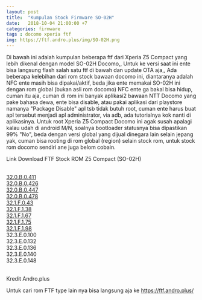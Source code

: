 ```yaml
---
layout: post
title:  "Kumpulan Stock Firmware SO-02H"
date:   2018-10-04 21:00:00 +7
categories: firmware
tags : docomo xperia ftf
img: https://ftf.andro.plus/img/SO-02H.png
---
```


Di bawah ini adalah kumpulan beberapa ftf dari Xperia Z5 Compact yang lebih dikenal dengan model SO-02H Docomo,,
Untuk ke versi saat ini ente bisa langsung flash salah satu ftf di bawah dan update OTA aja,,
Ada beberapa kelebihan dari rom stock bawaan docomo ini, diantaranya adalah NFC ente masih bisa dipakai/aktif, beda jika ente memakai SO-02H ini dengan rom global (bukan asli rom docomo) NFC ente ga bakal bisa hidup, cuman itu aja, cuman di rom ini banyak aplikasi2 bawaan NTT Docomo yang pake bahasa dewa, ente bisa disable, atau pakai aplikasi dari playstore namanya "Package Disable" apl tsb tidak butuh root, cuman ente harus buat apl tersebut menjadi apl administrator, via adb, ada tutorialnya kok nanti di aplikasinya. Untuk root Xperia Z5 Compact Docomo ini agak susah apalagi kalau udah di android M/N, soalnya bootloader statusnya bisa dipastikan 99% "No", beda dengan versi global yang dijual dinegara lain selain jepang yak, cuman bisa rooting di rom global (region) selain stock rom, untuk stock rom docomo sendiri ane juga belom cobain.

Link Download FTF Stock ROM Z5 Compact (SO-02H)
<div class="panel-body device-panel Z5C">

<br />
<a href="https://drive.google.com/open?id=0B0j3VJ1Xp5N8R042YnBrbnJ0bFU">32.0.B.0.411</a>

<br />
<a href="https://drive.google.com/open?id=0B0j3VJ1Xp5N8RElCRXlCRVZNUHM">32.0.B.0.426</a>

<br />
<a href="https://drive.google.com/open?id=0B0j3VJ1Xp5N8UHNZVFJaUDhvWmM">32.0.B.0.447</a>

<br />
<a href="https://drive.google.com/open?id=0B0j3VJ1Xp5N8Yl9qenJ2YktfSEE">32.0.B.0.478</a>

<br />
<a href="https://drive.google.com/open?id=0B0j3VJ1Xp5N8WjJHcG5QTjVGMUU">32.1.F.0.43</a>

<br />
<a href="https://drive.google.com/open?id=0B0j3VJ1Xp5N8TDJhNUZRMDFsQ0k">32.1.F.1.38</a>

<br />
<a href="https://drive.google.com/open?id=0B0j3VJ1Xp5N8QVQ3c044b1FYT2s">32.1.F.1.67</a>

<br />
<a href="https://drive.google.com/file/d/0B0j3VJ1Xp5N8VDhta3M3Z0kwYjQ/view?usp=sharing">32.1.F.1.75</a>

<br />
<a href="https://drive.google.com/file/d/0B0j3VJ1Xp5N8MjktVldwV0k3UzQ/view?usp=sharing">32.1.F.1.98</a>

<br />
32.3.E.0.100

<br />
32.3.E.0.132

<br />
32.3.E.0.136
<br />32.3.E.0.140
&nbsp;
<br />32.3.E.0.148

</div>
<br />

Kredit Andro.plus

Untuk cari rom FTF type lain nya bisa langsung aja ke https://ftf.andro.plus/
